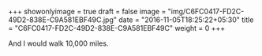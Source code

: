 +++
showonlyimage = true
draft = false
image = "img/C6FC0417-FD2C-49D2-838E-C9A581EBF49C.jpg"
date = "2016-11-05T18:25:22+05:30"
title = "C6FC0417-FD2C-49D2-838E-C9A581EBF49C"
weight = 0
+++

And I would walk 10,000 miles.

